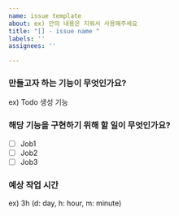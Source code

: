```yaml
---
name: issue template
about: ex) 안의 내용은 지워서 사용해주세요
title: "[] - issue name "
labels: ''
assignees: ''

---
```


### 만들고자 하는 기능이 무엇인가요?
 ex) Todo 생성 기능

 ### 해당 기능을 구현하기 위해 할 일이 무엇인가요?
 - [ ] Job1
 - [ ] Job2
 - [ ] Job3

 ### 예상 작업 시간
 ex) 3h (d: day, h: hour, m: minute)

